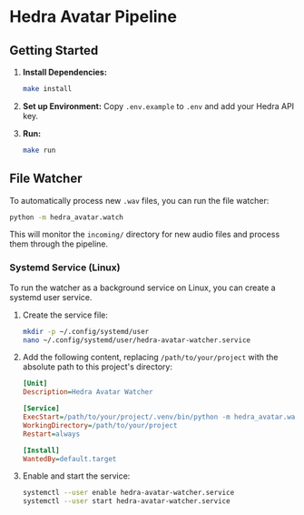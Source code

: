# Hedra Avatar Pipeline

## Getting Started

1.  **Install Dependencies:**
    ```bash
    make install
    ```

2.  **Set up Environment:**
    Copy `.env.example` to `.env` and add your Hedra API key.

3.  **Run:**
    ```bash
    make run
    ```

## File Watcher

To automatically process new `.wav` files, you can run the file watcher:

```bash
python -m hedra_avatar.watch
```

This will monitor the `incoming/` directory for new audio files and process them through the pipeline.

### Systemd Service (Linux)

To run the watcher as a background service on Linux, you can create a systemd user service.

1.  Create the service file:
    ```bash
    mkdir -p ~/.config/systemd/user
    nano ~/.config/systemd/user/hedra-avatar-watcher.service
    ```

2.  Add the following content, replacing `/path/to/your/project` with the absolute path to this project's directory:

    ```ini
    [Unit]
    Description=Hedra Avatar Watcher

    [Service]
    ExecStart=/path/to/your/project/.venv/bin/python -m hedra_avatar.watch
    WorkingDirectory=/path/to/your/project
    Restart=always

    [Install]
    WantedBy=default.target
    ```

3.  Enable and start the service:
    ```bash
    systemctl --user enable hedra-avatar-watcher.service
    systemctl --user start hedra-avatar-watcher.service
    ```
